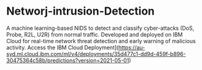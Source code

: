 # Networj-intrusion-Detection
A machine learning-based NIDS to detect and classify cyber-attacks (DoS, Probe, R2L, U2R) from normal traffic. Developed and deployed on IBM Cloud for real-time network threat detection and early warning of malicious activity.
Access the IBM Cloud Deployment](https://au-syd.ml.cloud.ibm.com/ml/v4/deployments/35d477c1-dd9d-459f-b896-30475364c58b/predictions?version=2021-05-01)
